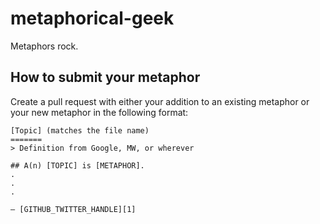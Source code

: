 metaphorical-geek
=================

Metaphors rock.

## How to submit your metaphor

Create a pull request with either your addition to an existing metaphor or your
new metaphor in the following format:

```
[Topic] (matches the file name)
=======
> Definition from Google, MW, or wherever

## A(n) [TOPIC] is [METAPHOR].
.
.
.

— [GITHUB_TWITTER_HANDLE][1]
```

